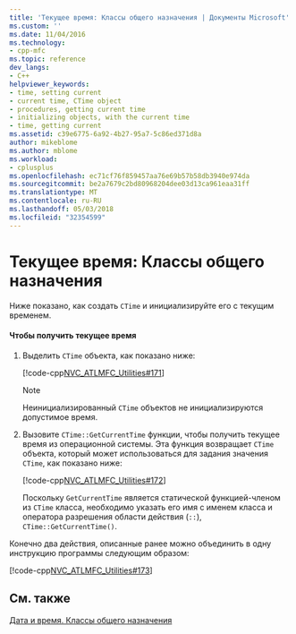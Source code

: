 ```yaml
---
title: 'Текущее время: Классы общего назначения | Документы Microsoft'
ms.custom: ''
ms.date: 11/04/2016
ms.technology:
- cpp-mfc
ms.topic: reference
dev_langs:
- C++
helpviewer_keywords:
- time, setting current
- current time, CTime object
- procedures, getting current time
- initializing objects, with the current time
- time, getting current
ms.assetid: c39e6775-6a92-4b27-95a7-5c86ed371d8a
author: mikeblome
ms.author: mblome
ms.workload:
- cplusplus
ms.openlocfilehash: ec71cf76f859457aa76e69b57b58db3940e974da
ms.sourcegitcommit: be2a7679c2bd80968204dee03d13ca961eaa31ff
ms.translationtype: MT
ms.contentlocale: ru-RU
ms.lasthandoff: 05/03/2018
ms.locfileid: "32354599"
---
```

# <a name="current-time-general-purpose-classes"></a>Текущее время: Классы общего назначения
Ниже показано, как создать `CTime` и инициализируйте его с текущим временем.  
  
#### <a name="to-get-the-current-time"></a>Чтобы получить текущее время  
  
1.  Выделить `CTime` объекта, как показано ниже:  
  
     [!code-cpp[NVC_ATLMFC_Utilities#171](../atl-mfc-shared/codesnippet/cpp/current-time-general-purpose-classes_1.cpp)]  
  
    > [!NOTE]
    >  Неинициализированный `CTime` объектов не инициализируются допустимое время.  
  
2.  Вызовите `CTime::GetCurrentTime` функции, чтобы получить текущее время из операционной системы. Эта функция возвращает `CTime` объекта, который может использоваться для задания значения `CTime`, как показано ниже:  
  
     [!code-cpp[NVC_ATLMFC_Utilities#172](../atl-mfc-shared/codesnippet/cpp/current-time-general-purpose-classes_2.cpp)]  
  
     Поскольку `GetCurrentTime` является статической функцией-членом из `CTime` класса, необходимо указать его имя с именем класса и оператора разрешения области действия (`::`), `CTime::GetCurrentTime()`.  
  
 Конечно два действия, описанные ранее можно объединить в одну инструкцию программы следующим образом:  
  
 [!code-cpp[NVC_ATLMFC_Utilities#173](../atl-mfc-shared/codesnippet/cpp/current-time-general-purpose-classes_3.cpp)]  
  
## <a name="see-also"></a>См. также  
 [Дата и время. Классы общего назначения](../atl-mfc-shared/date-and-time-general-purpose-classes.md)



